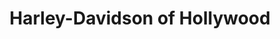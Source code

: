 ---
title: "Harley-Davidson of Hollywood"
url: /hollywood/harley-davidson-of-hollywood/
shop: clothes
---